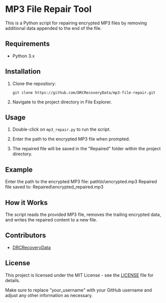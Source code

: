 # MP3 File Repair Tool

This is a Python script for repairing encrypted MP3 files by removing additional data appended to the end of the file.

## Requirements

- Python 3.x

## Installation

1. Clone the repository:

    ```
    git clone https://github.com/DRCRecoveryData/mp3-file-repair.git
    ```

2. Navigate to the project directory in File Explorer.

## Usage

1. Double-click on `mp3_repair.py` to run the script.

2. Enter the path to the encrypted MP3 file when prompted.

3. The repaired file will be saved in the "Repaired" folder within the project directory.

## Example

Enter the path to the encrypted MP3 file: path\to\encrypted.mp3
Repaired file saved to: Repaired\encrypted_repaired.mp3

## How it Works

The script reads the provided MP3 file, removes the trailing encrypted data, and writes the repaired content to a new file.

## Contributors

- [DRCRecoveryData](https://github.com/DRCRecoveryData)

## License

This project is licensed under the MIT License - see the [LICENSE](LICENSE) file for details.

Make sure to replace "your_username" with your GitHub username and adjust any other information as necessary.
